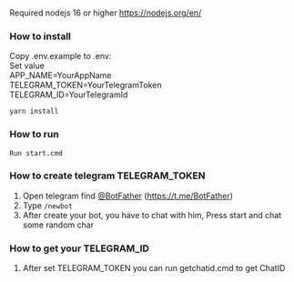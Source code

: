 ###
Required nodejs 16 or higher https://nodejs.org/en/

### How to install
Copy .env.example to .env:<br>
Set value<br>
APP_NAME=YourAppName<br>
TELEGRAM_TOKEN=YourTelegramToken<br>
TELEGRAM_ID=YourTelegramId<br>

`yarn install`<br>


### How to run
`Run start.cmd`

### How to create telegram TELEGRAM_TOKEN
1. Open telegram find [@BotFather](https://t.me/BotFather) (https://t.me/BotFather)
2. Type `/newbot`
3. After create your bot, you have to chat with him, Press start and chat some random char

### How to get your TELEGRAM_ID
1. After set TELEGRAM_TOKEN you can run getchatid.cmd to get ChatID